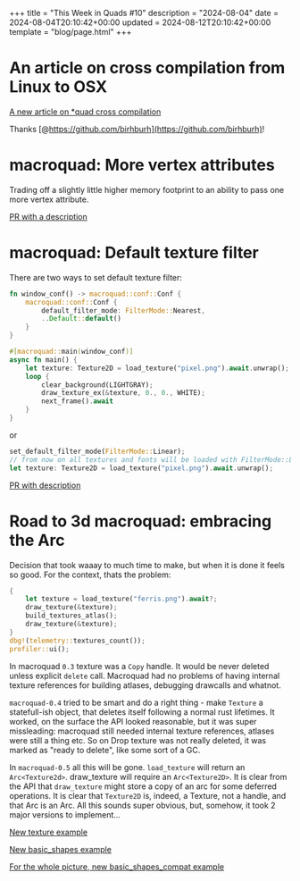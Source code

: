 +++
title = "This Week in Quads #10"
description = "2024-08-04"
date = 2024-08-04T20:10:42+00:00
updated = 2024-08-12T20:10:42+00:00
template = "blog/page.html"
+++

# An article on cross compilation from Linux to OSX 

[A new article on *quad cross compilation](https://macroquad.rs/articles/zigbuild-osx/)

Thanks [@https://github.com/birhburh](https://github.com/birhburh)!

# macroquad: More vertex attributes

Trading off a slightly little higher memory footprint to an ability to pass one more vertex attribute.

[PR with a description](https://github.com/not-fl3/macroquad/pull/779)

# macroquad: Default texture filter

There are two ways to set default texture filter:

```rust
fn window_conf() -> macroquad::conf::Conf {
    macroquad::conf::Conf {
        default_filter_mode: FilterMode::Nearest,
        ..Default::default()
    }
}

#[macroquad::main(window_conf)]
async fn main() {
    let texture: Texture2D = load_texture("pixel.png").await.unwrap();
    loop {
        clear_background(LIGHTGRAY);
        draw_texture_ex(&texture, 0., 0., WHITE);
        next_frame().await
    }
}
```

or

```rust
set_default_filter_mode(FilterMode::Linear);
// from now on all textures and fonts will be loaded with FilterMode::Linear
let texture: Texture2D = load_texture("pixel.png").await.unwrap();
```

[PR with description](https://github.com/not-fl3/macroquad/pull/772/)

# Road to 3d macroquad: embracing the Arc

Decision that took waaay to much time to make, but when it is done it feels so good. For the context, thats the problem:

```rust
{
    let texture = load_texture("ferris.png").await?;
    draw_texture(&texture);
    build_textures_atlas();
    draw_texture(&texture);
}
dbg!(telemetry::textures_count());
profiler::ui();
```

In macroquad `0.3` texture was a `Copy` handle. It would be never deleted unless explicit `delete` call. Macroquad had no problems of having internal texture references for building atlases, debugging drawcalls and whatnot.

`macroquad-0.4` tried to be smart and do a right thing - make `Texture` a statefull-ish object, that deletes itself following a normal rust lifetimes. It worked, on the surface the API looked reasonable, but it was super missleading: macroquad still needed internal texture references, atlases were still a thing etc. So on Drop texture was not really deleted, it was marked as "ready to delete", like some sort of a GC.

In `macroquad-0.5` all this will be gone. `load_texture` will return an `Arc<Texture2d>`. draw_texture will require an `Arc<Texture2D>`. It is clear from the API that `draw_texture` might store a copy of an arc for some deferred operations. It is clear that `Texture2D` is, indeed, a Texture, not a handle, and that Arc is an Arc. All this sounds super obvious, but, somehow, it took 2 major versions to implement...

[New texture example](https://github.com/not-fl3/macroquad/blob/reimagine/examples/texture.rs)

[New basic_shapes example](https://github.com/not-fl3/macroquad/blob/reimagine/examples/basic_shapes.rs)

[For the whole picture, new basic_shapes_compat example](https://github.com/not-fl3/macroquad/blob/reimagine/examples/basic_shapes.rs)
